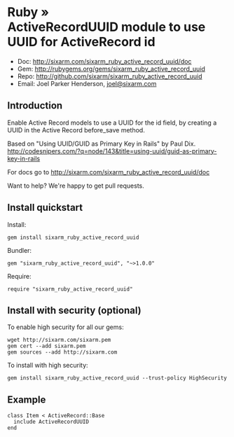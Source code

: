 # Ruby » <br> ActiveRecordUUID module to use UUID for ActiveRecord id

* Doc: <http://sixarm.com/sixarm_ruby_active_record_uuid/doc>
* Gem: <http://rubygems.org/gems/sixarm_ruby_active_record_uuid>
* Repo: <http://github.com/sixarm/sixarm_ruby_active_record_uuid>
* Email: Joel Parker Henderson, <joel@sixarm.com>


## Introduction

Enable Active Record models to use a UUID for the id field,
by creating a UUID in the Active Record before_save method.

Based on "Using UUID/GUID as Primary Key in Rails" by Paul Dix.
http://codesnipers.com/?q=node/143&title=using-uuid/guid-as-primary-key-in-rails

For docs go to <http://sixarm.com/sixarm_ruby_active_record_uuid/doc>

Want to help? We're happy to get pull requests.


## Install quickstart

Install:

    gem install sixarm_ruby_active_record_uuid

Bundler:

    gem "sixarm_ruby_active_record_uuid", "~>1.0.0"

Require:

    require "sixarm_ruby_active_record_uuid"


## Install with security (optional)

To enable high security for all our gems:

    wget http://sixarm.com/sixarm.pem
    gem cert --add sixarm.pem
    gem sources --add http://sixarm.com

To install with high security:

    gem install sixarm_ruby_active_record_uuid --trust-policy HighSecurity


## Example

    class Item < ActiveRecord::Base
      include ActiveRecordUUID
    end
